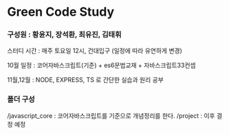# Green Code Study

### 구성원 : 황윤지, 장석환, 최유진, 김태휘

스터디 시간 : 매주 토요일 12시, 건대입구 (일정에 따라 유연하게 변경)

10월 일정 : 코어자바스크립트(기준) + es6문법교재 + 자바스크립트33컨셉

11월,12월 : NODE, EXPRESS, TS 로 간단한 실습과 원리 공부

### 폴더 구성

/javascript_core : 코어자바스크립트를 기준으로 개념정리를 한다.
/project : 이후 결정 예정
